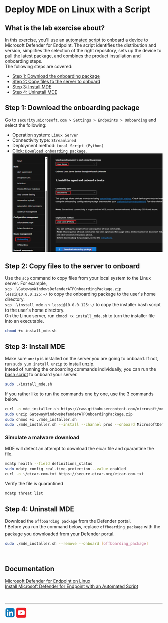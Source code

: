 # Deploy MDE on Linux with a Script

## What is the lab exercise about?
In this exercise, you'll use an [automated script](https://learn.microsoft.com/en-us/defender-endpoint/linux-install-manually#installer-script) to onboard a device to Microsoft Defender for Endpoint. The script identifies the distribution and version, simplifies the selection of the right repository, sets up the device to pull the latest package, and combines the product installation and onboarding steps.<br>
The following steps are covered:
- [Step 1: Download the onboarding package](https://github.com/coullessi/Microsoft-Defender-for-Endpoint/blob/main/Platforms/Linux/ScriptOnboarding/README.md#step-1-download-the-onboarding-package)
- [Step 2: Copy files to the server to onboard](https://github.com/coullessi/Microsoft-Defender-for-Endpoint/blob/main/Platforms/Linux/ScriptOnboarding/README.md#step-2-copy-files-to-the-server-to-onboard)
- [Step 3: Install MDE](https://github.com/coullessi/Microsoft-Defender-for-Endpoint/blob/main/Platforms/Linux/ScriptOnboarding/README.md#step-3-install-mde)
- [Step 4: Uninstall MDE](https://github.com/coullessi/Microsoft-Defender-for-Endpoint/blob/main/Platforms/Linux/ScriptOnboarding/README.md#step-4-uninstall-mde)

## Step 1: Download the onboarding package
Go to ```security.microsoft.com > Settings > Endpoints > Onboarding``` and select the following:
- Operation system: ```Linux Server```
- Connectivity type: ```Streamlined```
- Deployment method: ```Local Script (Python)```
- Click: ```Download onboarding package```.<br>
![download_package](./Assets/Pictures//download_package.png)

## Step 2: Copy files to the server to onboard
Use the ```scp``` command to copy files from your local system to the Linux server. For example,<br>
```scp .\GatewayWindowsDefenderATPOnboardingPackage.zip lessi@10.0.0.125:~/``` to copy the onboarding package to the user's home directory.<br>
```scp .\install_mde.sh lessi@10.0.0.125:~/``` to copy the installer bash script to the user's home directory.<br>
On the Linux server, run ```chmod +x install_mde.sh``` to turn the installer file into an executable.
```bash
chmod +x install_mde.sh
```

## Step 3: Install MDE
Make sure ```unzip``` is installed on the server you are going to onboard. If not, run ```sudo yum install unzip``` to install unzip.<br>
Intead of running the onboarding commands individually, you can run the [bash script](install_mde.sh) to onboard your server. 
```bash
sudo ./install_mde.sh
```
If you rather like to run the commands one by one, use the 3 commands below. 
```bash
curl -o mde_installer.sh https://raw.githubusercontent.com/microsoft/mdatp-xplat/master/linux/installation/mde_installer.sh
sudo unzip GatewayWindowsDefenderATPOnboardingPackage.zip
sudo chmod +x ./mde_installer.sh
sudo ./mde_installer.sh --install --channel prod --onboard MicrosoftDefenderATPOnboardingLinuxServer.py --tag GROUP "RedHat-Linux" --min_req -y
```
### Simulate a malware download
MDE will detect an attempt to download the eicar file and quarantine the file.
```bash
mdatp health --field definitions_status
sudo mdatp config real-time-protection --value enabled
curl -o ~/eicar.com.txt https://secure.eicar.org/eicar.com.txt
```
Verify the file is quarantined
```bash
mdatp threat list
```



## Step 4: Uninstall MDE
Download the ```offboarding package``` from the Defender portal.<br>
:exclamation: Before you run the command below, replace ```offboarding_package``` with the package you downloaded from your Defender portal.
```bash
sudo ./mde_installer.sh --remove --onboard [offboarding_package]
```
<br>

## Documentation
[Microsoft Defender for Endpoint on Linux](https://learn.microsoft.com/en-us/defender-endpoint/microsoft-defender-endpoint-linux)<br>
[Install Microsoft Defender for Endpoint with an Automated Script](https://learn.microsoft.com/en-us/defender-endpoint/linux-install-manually#installer-script)

<br>
<hr>

[![LinkeIn](../../../Assets/Pictures/LinkeIn.png)](https://www.linkedin.com/in/c-lessi/)
[![YouTube](../../../Assets/Pictures/YouTube.png)](https://www.youtube.com/channel/UCk8wUhDaJ6pnP_1G5ugrQ1A)